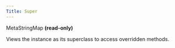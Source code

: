 ```yaml
---
Title: Super
---
```


MetaStringMap **(read-only)**

Views the instance as its superclass to access overridden methods.

